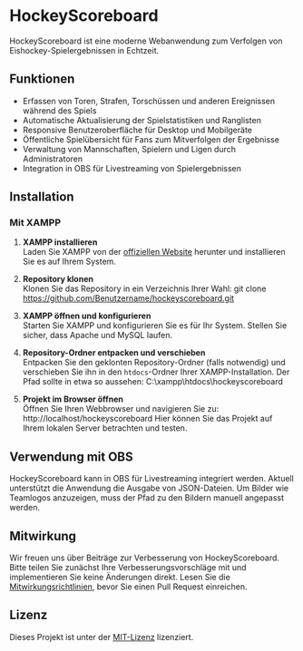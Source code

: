 # HockeyScoreboard

HockeyScoreboard ist eine moderne Webanwendung zum Verfolgen von Eishockey-Spielergebnissen in Echtzeit.

## Funktionen

- Erfassen von Toren, Strafen, Torschüssen und anderen Ereignissen während des Spiels
- Automatische Aktualisierung der Spielstatistiken und Ranglisten
- Responsive Benutzeroberfläche für Desktop und Mobilgeräte
- Öffentliche Spielübersicht für Fans zum Mitverfolgen der Ergebnisse
- Verwaltung von Mannschaften, Spielern und Ligen durch Administratoren
- Integration in OBS für Livestreaming von Spielergebnissen

## Installation

### Mit XAMPP

1. **XAMPP installieren**  
   Laden Sie XAMPP von der [offiziellen Website](https://www.apachefriends.org/de/index.html) herunter und installieren Sie es auf Ihrem System.

2. **Repository klonen**  
   Klonen Sie das Repository in ein Verzeichnis Ihrer Wahl:
   git clone https://github.com/Benutzername/hockeyscoreboard.git

3. **XAMPP öffnen und konfigurieren**  
Starten Sie XAMPP und konfigurieren Sie es für Ihr System. Stellen Sie sicher, dass Apache und MySQL laufen.

4. **Repository-Ordner entpacken und verschieben**  
Entpacken Sie den geklonten Repository-Ordner (falls notwendig) und verschieben Sie ihn in den `htdocs`-Ordner Ihrer XAMPP-Installation. Der Pfad sollte in etwa so aussehen:
C:\xampp\htdocs\hockeyscoreboard

5. **Projekt im Browser öffnen**  
Öffnen Sie Ihren Webbrowser und navigieren Sie zu:
http://localhost/hockeyscoreboard
Hier können Sie das Projekt auf Ihrem lokalen Server betrachten und testen.

## Verwendung mit OBS

HockeyScoreboard kann in OBS für Livestreaming integriert werden. Aktuell unterstützt die Anwendung die Ausgabe von JSON-Dateien. Um Bilder wie Teamlogos anzuzeigen, muss der Pfad zu den Bildern manuell angepasst werden.

## Mitwirkung

Wir freuen uns über Beiträge zur Verbesserung von HockeyScoreboard. Bitte teilen Sie zunächst Ihre Verbesserungsvorschläge mit und implementieren Sie keine Änderungen direkt. Lesen Sie die [Mitwirkungsrichtlinien](CONTRIBUTING.md), bevor Sie einen Pull Request einreichen.

## Lizenz

Dieses Projekt ist unter der [MIT-Lizenz](LICENSE) lizenziert.
